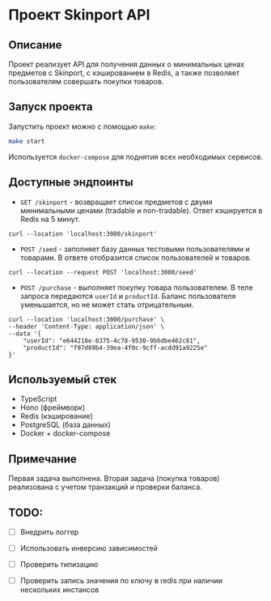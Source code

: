 # Проект Skinport API

## Описание
Проект реализует API для получения данных о минимальных ценах предметов с Skinport, с кэшированием в Redis, а также позволяет пользователям совершать покупки товаров.

## Запуск проекта
Запустить проект можно с помощью `make`:
```sh
make start
```
Используется `docker-compose` для поднятия всех необходимых сервисов.

## Доступные эндпоинты
- `GET /skinport` - возвращает список предметов с двумя минимальными ценами (tradable и non-tradable). Ответ кэшируется в Redis на 5 минут.
```shell
curl --location 'localhost:3000/skinport'
```
- `POST /seed` - заполняет базу данных тестовыми пользователями и товарами. В ответе отобразится список пользователей и товаров.
```shell
curl --location --request POST 'localhost:3000/seed'
```
- `POST /purchase` - выполняет покупку товара пользователем. В теле запроса передаются `userId` и `productId`. Баланс пользователя уменьшается, но не может стать отрицательным.
```shell
curl --location 'localhost:3000/purchase' \
--header 'Content-Type: application/json' \
--data '{
    "userId": "e644218e-8375-4c78-9530-9b6dbe462c81",
    "productId": "f97d89b4-39ea-4f0c-9cff-acdd91a9225e"
}' 
```

## Используемый стек
- TypeScript
- Hono (фреймворк)
- Redis (кэширование)
- PostgreSQL (база данных)
- Docker + docker-compose

## Примечание
Первая задача выполнена. Вторая задача (покупка товаров) реализована с учетом транзакций и проверки баланса.

## TODO:
- [ ] Внедрить логгер
- [ ] Использовать инверсию зависимостей
- [ ] Проверить типизацию
- [ ] Проверить запись значения по ключу в redis при наличии нескольких инстансов

